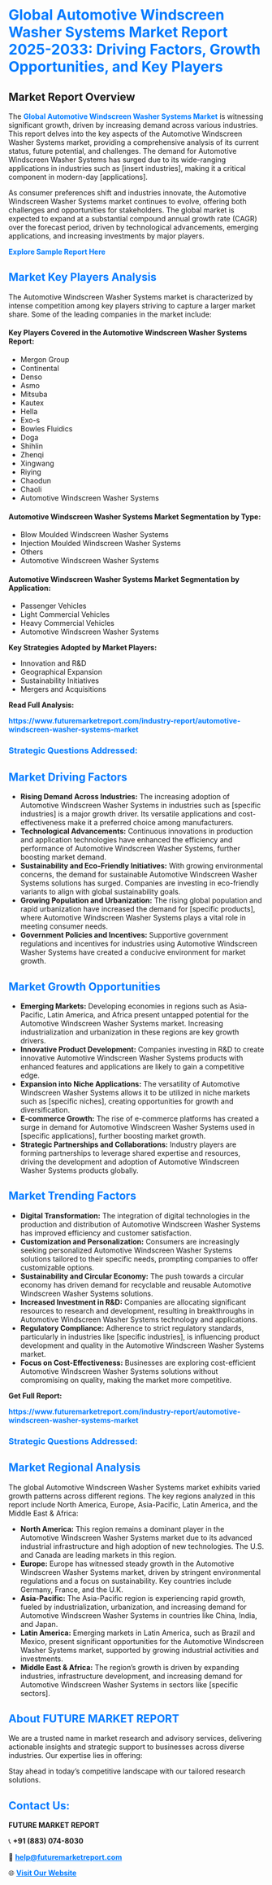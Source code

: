 <h1 style="color: #007BFF;">Global Automotive Windscreen Washer Systems Market Report 2025-2033: Driving Factors, Growth Opportunities, and Key Players</h1>

<section id="overview">
<h2>Market Report Overview</h2>
<p>The <a href="https://www.futuremarketreport.com/industry-report/automotive-windscreen-washer-systems-market" style="color: #007BFF; text-decoration: none;"><strong>Global Automotive Windscreen Washer Systems Market</strong></a> is witnessing significant growth, driven by increasing demand across various industries. This report delves into the key aspects of the Automotive Windscreen Washer Systems market, providing a comprehensive analysis of its current status, future potential, and challenges. The demand for Automotive Windscreen Washer Systems has surged due to its wide-ranging applications in industries such as [insert industries], making it a critical component in modern-day [applications].</p>
<p>As consumer preferences shift and industries innovate, the Automotive Windscreen Washer Systems market continues to evolve, offering both challenges and opportunities for stakeholders. The global market is expected to expand at a substantial compound annual growth rate (CAGR) over the forecast period, driven by technological advancements, emerging applications, and increasing investments by major players.</p>
</section>

<section id="overview">
<p><a href="https://www.futuremarketreport.com/request-sample/reportId=100296" style="color: #007BFF; text-decoration: none;"><strong>Explore Sample Report Here</strong></a></p>
</section>

<section id="key-players">
<h2 style="color: #007BFF;">Market Key Players Analysis</h2>
<p>The Automotive Windscreen Washer Systems market is characterized by intense competition among key players striving to capture a larger market share. Some of the leading companies in the market include:</p>
<h4>Key Players Covered in the Automotive Windscreen Washer Systems Report:</h4>
<ul><li>Mergon Group</li><li>Continental</li><li>Denso</li><li>Asmo</li><li>Mitsuba</li><li>Kautex</li><li>Hella</li><li>Exo-s</li><li>Bowles Fluidics</li><li>Doga</li><li>Shihlin</li><li>Zhenqi</li><li>Xingwang</li><li>Riying</li><li>Chaodun</li><li>Chaoli</li><li>Automotive Windscreen Washer Systems</li></ul>
<h4>Automotive Windscreen Washer Systems Market Segmentation by Type:</h4>
<ul><li>Blow Moulded Windscreen Washer Systems</li><li>Injection Moulded Windscreen Washer Systems</li><li>Others</li><li>Automotive Windscreen Washer Systems</li></ul>

<h4>Automotive Windscreen Washer Systems Market Segmentation by Application:</h4>
<ul><li>Passenger Vehicles</li><li>Light Commercial Vehicles</li><li>Heavy Commercial Vehicles</li><li>Automotive Windscreen Washer Systems</li></ul>
<p><strong>Key Strategies Adopted by Market Players:</strong></p>
<ul>
<li>Innovation and R&D</li>
<li>Geographical Expansion</li>
<li>Sustainability Initiatives</li>
<li>Mergers and Acquisitions</li>
</ul>
</section>

<section>
<p><strong>Read Full Analysis: </strong></p><a href="https://www.futuremarketreport.com/industry-report/automotive-windscreen-washer-systems-market" style="color: #007BFF; text-decoration: none;"><strong>https://www.futuremarketreport.com/industry-report/automotive-windscreen-washer-systems-market</strong></a>
<h3 style="color: #007BFF;">Strategic Questions Addressed:</h3>
</section>

<section id="driving-factors">
<h2 style="color: #007BFF;">Market Driving Factors</h2>
<ul>
<li><strong>Rising Demand Across Industries:</strong> The increasing adoption of Automotive Windscreen Washer Systems in industries such as [specific industries] is a major growth driver. Its versatile applications and cost-effectiveness make it a preferred choice among manufacturers.</li>
<li><strong>Technological Advancements:</strong> Continuous innovations in production and application technologies have enhanced the efficiency and performance of Automotive Windscreen Washer Systems, further boosting market demand.</li>
<li><strong>Sustainability and Eco-Friendly Initiatives:</strong> With growing environmental concerns, the demand for sustainable Automotive Windscreen Washer Systems solutions has surged. Companies are investing in eco-friendly variants to align with global sustainability goals.</li>
<li><strong>Growing Population and Urbanization:</strong> The rising global population and rapid urbanization have increased the demand for [specific products], where Automotive Windscreen Washer Systems plays a vital role in meeting consumer needs.</li>
<li><strong>Government Policies and Incentives:</strong> Supportive government regulations and incentives for industries using Automotive Windscreen Washer Systems have created a conducive environment for market growth.</li>
</ul>
</section>

<section id="growth-opportunities">
<h2 style="color: #007BFF;">Market Growth Opportunities</h2>
<ul>
<li><strong>Emerging Markets:</strong> Developing economies in regions such as Asia-Pacific, Latin America, and Africa present untapped potential for the Automotive Windscreen Washer Systems market. Increasing industrialization and urbanization in these regions are key growth drivers.</li>
<li><strong>Innovative Product Development:</strong> Companies investing in R&D to create innovative Automotive Windscreen Washer Systems products with enhanced features and applications are likely to gain a competitive edge.</li>
<li><strong>Expansion into Niche Applications:</strong> The versatility of Automotive Windscreen Washer Systems allows it to be utilized in niche markets such as [specific niches], creating opportunities for growth and diversification.</li>
<li><strong>E-commerce Growth:</strong> The rise of e-commerce platforms has created a surge in demand for Automotive Windscreen Washer Systems used in [specific applications], further boosting market growth.</li>
<li><strong>Strategic Partnerships and Collaborations:</strong> Industry players are forming partnerships to leverage shared expertise and resources, driving the development and adoption of Automotive Windscreen Washer Systems products globally.</li>
</ul>
</section>

<section id="trending-factors">
<h2 style="color: #007BFF;">Market Trending Factors</h2>
<ul>
<li><strong>Digital Transformation:</strong> The integration of digital technologies in the production and distribution of Automotive Windscreen Washer Systems has improved efficiency and customer satisfaction.</li>
<li><strong>Customization and Personalization:</strong> Consumers are increasingly seeking personalized Automotive Windscreen Washer Systems solutions tailored to their specific needs, prompting companies to offer customizable options.</li>
<li><strong>Sustainability and Circular Economy:</strong> The push towards a circular economy has driven demand for recyclable and reusable Automotive Windscreen Washer Systems solutions.</li>
<li><strong>Increased Investment in R&D:</strong> Companies are allocating significant resources to research and development, resulting in breakthroughs in Automotive Windscreen Washer Systems technology and applications.</li>
<li><strong>Regulatory Compliance:</strong> Adherence to strict regulatory standards, particularly in industries like [specific industries], is influencing product development and quality in the Automotive Windscreen Washer Systems market.</li>
<li><strong>Focus on Cost-Effectiveness:</strong> Businesses are exploring cost-efficient Automotive Windscreen Washer Systems solutions without compromising on quality, making the market more competitive.</li>
</ul>
</section>

<section>
<p><strong>Get Full Report: </strong></p><a href="https://www.futuremarketreport.com/industry-report/automotive-windscreen-washer-systems-market" style="color: #007BFF; text-decoration: none;"><strong>https://www.futuremarketreport.com/industry-report/automotive-windscreen-washer-systems-market</strong></a>
<h3 style="color: #007BFF;">Strategic Questions Addressed:</h3>
</section>


<section id="regional-analysis">
<h2 style="color: #007BFF;">Market Regional Analysis</h2>
<p>The global Automotive Windscreen Washer Systems market exhibits varied growth patterns across different regions. The key regions analyzed in this report include North America, Europe, Asia-Pacific, Latin America, and the Middle East & Africa:</p>
<ul>
<li><strong>North America:</strong> This region remains a dominant player in the Automotive Windscreen Washer Systems market due to its advanced industrial infrastructure and high adoption of new technologies. The U.S. and Canada are leading markets in this region.</li>
<li><strong>Europe:</strong> Europe has witnessed steady growth in the Automotive Windscreen Washer Systems market, driven by stringent environmental regulations and a focus on sustainability. Key countries include Germany, France, and the U.K.</li>
<li><strong>Asia-Pacific:</strong> The Asia-Pacific region is experiencing rapid growth, fueled by industrialization, urbanization, and increasing demand for Automotive Windscreen Washer Systems in countries like China, India, and Japan.</li>
<li><strong>Latin America:</strong> Emerging markets in Latin America, such as Brazil and Mexico, present significant opportunities for the Automotive Windscreen Washer Systems market, supported by growing industrial activities and investments.</li>
<li><strong>Middle East & Africa:</strong> The region’s growth is driven by expanding industries, infrastructure development, and increasing demand for Automotive Windscreen Washer Systems in sectors like [specific sectors].</li>
</ul>
</section>

<footer>
<h2 style="color: #007BFF;">About FUTURE MARKET REPORT</h2>
<p>We are a trusted name in market research and advisory services, delivering actionable insights and strategic support to businesses across diverse industries. Our expertise lies in offering:</p>

<p>Stay ahead in today’s competitive landscape with our tailored research solutions.</p>

<h2 style="color: #007BFF;">Contact Us:</h2>
<p><strong>FUTURE MARKET REPORT</strong></p>
<p>📞 <strong>+91 (883) 074-8030</strong></p>
<p>📧 <strong><a href="mailto:help@futuremarketreport.com" style="color: #007BFF;">help@futuremarketreport.com</a></strong></p>
<p>🌐 <strong><a href="https://www.futuremarketreport.com/" style="color: #007BFF;">Visit Our Website</a></strong></p>
</footer>